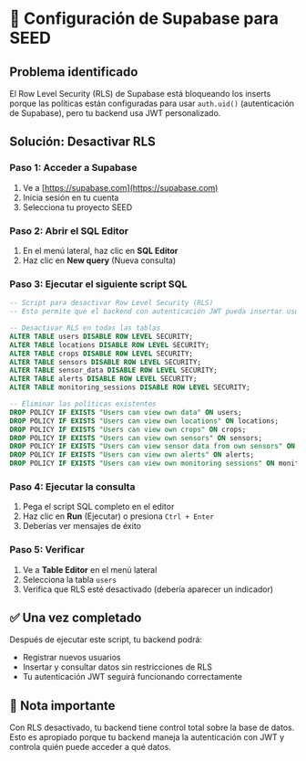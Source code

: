 # 🔧 Configuración de Supabase para SEED

## Problema identificado
El Row Level Security (RLS) de Supabase está bloqueando los inserts porque las políticas están configuradas para usar `auth.uid()` (autenticación de Supabase), pero tu backend usa JWT personalizado.

## Solución: Desactivar RLS

### Paso 1: Acceder a Supabase
1. Ve a [https://supabase.com](https://supabase.com)
2. Inicia sesión en tu cuenta
3. Selecciona tu proyecto SEED

### Paso 2: Abrir el SQL Editor
1. En el menú lateral, haz clic en **SQL Editor**
2. Haz clic en **New query** (Nueva consulta)

### Paso 3: Ejecutar el siguiente script SQL

```sql
-- Script para desactivar Row Level Security (RLS)
-- Esto permite que el backend con autenticación JWT pueda insertar usuarios

-- Desactivar RLS en todas las tablas
ALTER TABLE users DISABLE ROW LEVEL SECURITY;
ALTER TABLE locations DISABLE ROW LEVEL SECURITY;
ALTER TABLE crops DISABLE ROW LEVEL SECURITY;
ALTER TABLE sensors DISABLE ROW LEVEL SECURITY;
ALTER TABLE sensor_data DISABLE ROW LEVEL SECURITY;
ALTER TABLE alerts DISABLE ROW LEVEL SECURITY;
ALTER TABLE monitoring_sessions DISABLE ROW LEVEL SECURITY;

-- Eliminar las políticas existentes
DROP POLICY IF EXISTS "Users can view own data" ON users;
DROP POLICY IF EXISTS "Users can view own locations" ON locations;
DROP POLICY IF EXISTS "Users can view own crops" ON crops;
DROP POLICY IF EXISTS "Users can view own sensors" ON sensors;
DROP POLICY IF EXISTS "Users can view sensor data from own sensors" ON sensor_data;
DROP POLICY IF EXISTS "Users can view own alerts" ON alerts;
DROP POLICY IF EXISTS "Users can view own monitoring sessions" ON monitoring_sessions;
```

### Paso 4: Ejecutar la consulta
1. Pega el script SQL completo en el editor
2. Haz clic en **Run** (Ejecutar) o presiona `Ctrl + Enter`
3. Deberías ver mensajes de éxito

### Paso 5: Verificar
1. Ve a **Table Editor** en el menú lateral
2. Selecciona la tabla `users`
3. Verifica que RLS esté desactivado (debería aparecer un indicador)

## ✅ Una vez completado
Después de ejecutar este script, tu backend podrá:
- Registrar nuevos usuarios
- Insertar y consultar datos sin restricciones de RLS
- Tu autenticación JWT seguirá funcionando correctamente

## 📝 Nota importante
Con RLS desactivado, tu backend tiene control total sobre la base de datos. Esto es apropiado porque tu backend maneja la autenticación con JWT y controla quién puede acceder a qué datos.
